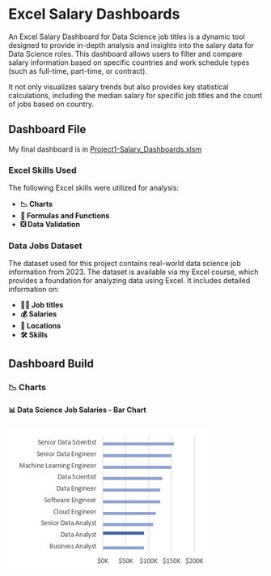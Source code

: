 # Excel Salary Dashboards

An Excel Salary Dashboard for Data Science job titles is a dynamic tool designed to provide in-depth analysis and insights into the salary data for Data Science roles. This dashboard allows users to filter and compare salary information based on specific countries and work schedule types (such as full-time, part-time, or contract).

 It not only visualizes salary trends but also provides key statistical calculations, including the median salary for specific job titles and the count of jobs based on country.

## Dashboard File

My final dashboard  is in [Project1-Salary_Dashboards.xlsm](Project1-Salary_Dashboards.xlsm)

### Excel Skills Used

The following Excel skills were utilized for analysis:

- **📉 Charts**
- **🧮 Formulas and Functions**
- **❎ Data Validation**

### Data Jobs Dataset

The dataset used for this project contains real-world data science job information from 2023. The dataset is available via my Excel course, which provides a foundation for analyzing data using Excel. It includes detailed information on:

- **👨‍💼 Job titles**
- **💰 Salaries**
- **📍 Locations**
- **🛠️ Skills**

## Dashboard Build

### 📉 Charts

#### 📊 Data Science Job Salaries - Bar Chart

<img src="images\job_title_bar_chart.jpg">


